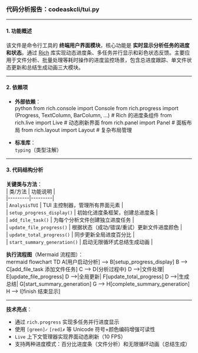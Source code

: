 ### 代码分析报告：codeaskcli/tui.py

---

#### 1. 功能概述  
该文件是命令行工具的 **终端用户界面模块**，核心功能是 **实时显示分析任务的进度和状态**。通过 [Rich](https://rich.readthedocs.io/) 库实现动态进度条、多任务并行显示和彩色状态反馈。主要应用于文件分析、批量处理等耗时操作的进度监控场景，包含总进度跟踪、单文件状态更新和总结生成动画三大模块。

---

#### 2. 依赖项  
- **外部依赖**：  
  python
  from rich.console import Console
  from rich.progress import (Progress, TextColumn, BarColumn, ...)  # Rich 的进度条组件
  from rich.live import Live        # 动态刷新界面
  from rich.panel import Panel      # 面板布局
  from rich.layout import Layout    # 复杂布局管理
  
- **标准库**：  
  `typing`（类型注解）

---

#### 3. 代码结构分析  

**关键类与方法**：  
| 类/方法 | 功能说明 |  
|---------|---------|  
| `AnalysisTUI` | TUI 主控制器，管理所有界面元素 |  
| `setup_progress_display()` | 初始化进度条框架，创建总进度条 |  
| `add_file_task()` | 为每个分析文件创建独立进度任务 |  
| `update_file_progress()` | 根据状态（成功/错误/重试）更新文件进度颜色 |  
| `update_total_progress()` | 同步更新全局进度百分比 |  
| `start_summary_generation()` | 启动无限循环式总结生成动画 |  

**执行流程图**（Mermaid 流程图）：  
mermaid
flowchart TD
    A[用户启动分析] --> B[setup_progress_display]
    B --> C[add_file_task 添加文件任务]
    C --> D{分析过程中}
    D -->|文件处理| E[update_file_progress]
    D -->|全局更新| F[update_total_progress]
    D -->|生成总结| G[start_summary_generation]
    G --> H[complete_summary_generation]
    H --> I[finish 结束显示]


---

**技术亮点**：  
- 通过 `rich.progress` 实现多任务并行进度显示  
- 使用 `[green]✓` `[red]✗` 等 Unicode 符号+颜色编码增强可读性  
- `Live` 上下文管理器实现界面动态刷新（10 FPS）  
- 支持两种进度模式：百分比进度条（文件分析）和无限循环动画（总结生成）
